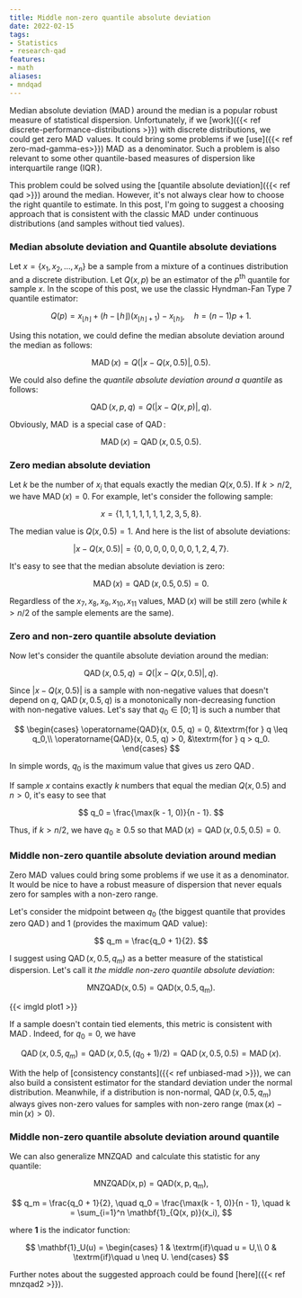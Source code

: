 ```yaml
---
title: Middle non-zero quantile absolute deviation
date: 2022-02-15
tags:
- Statistics
- research-qad
features:
- math
aliases:
- mndqad
---
```


Median absolute deviation ($\operatorname{MAD}$) around the median is a popular robust measure of statistical dispersion.
Unfortunately, if we [work]({{< ref discrete-performance-distributions >}}) with discrete distributions,
  we could get zero $\operatorname{MAD}$ values.
It could bring some problems if we [use]({{< ref zero-mad-gamma-es>}}) $\operatorname{MAD}$ as a denominator.
Such a problem is also relevant to some other quantile-based measures of dispersion
 like interquartile range ($\operatorname{IQR}$).

This problem could be solved using the [quantile absolute deviation]({{< ref qad >}}) around the median.
However, it's not always clear how to choose the right quantile to estimate.
In this post, I'm going to suggest a choosing approach that is consistent with the classic $\operatorname{MAD}$
  under continuous distributions (and samples without tied values).

<!--more-->

### Median absolute deviation and Quantile absolute deviations

Let $x = \{ x_1, x_2, \ldots, x_n \}$ be a sample from
  a mixture of a continues distribution and a discrete distribution.
Let $Q(x, p)$ be an estimator of the $p^\textrm{th}$ quantile for sample $x$.
In the scope of this post, we use the classic Hyndman-Fan Type 7 quantile estimator:

$$
Q(p) = x_{\lfloor h \rfloor}+(h-\lfloor h \rfloor)(x_{\lfloor h \rfloor+1})-x_{\lfloor h \rfloor},
\quad h = (n-1)p+1.
$$

Using this notation, we could define the median absolute deviation around the median as follows:

$$
\operatorname{MAD}(x) = Q(|x - Q(x, 0.5)|, 0.5).
$$

We could also define the *quantile absolute deviation around a quantile* as follows:

$$
\operatorname{QAD}(x, p, q) = Q(|x - Q(x, p)|, q).
$$

Obviously, $\operatorname{MAD}$ is a special case of $\operatorname{QAD}$:

$$
\operatorname{MAD}(x) = \operatorname{QAD}(x, 0.5, 0.5).
$$

### Zero median absolute deviation

Let $k$ be the number of $x_i$ that equals exactly the median $Q(x, 0.5)$.
If $k>n/2$, we have $\operatorname{MAD}(x) = 0$.
For example, let's consider the following sample:

$$
x = \{ 1, 1, 1, 1, 1, 1, 1, 2, 3, 5, 8 \}.
$$

The median value is $Q(x, 0.5) = 1$.
And here is the list of absolute deviations:

$$
|x-Q(x, 0.5)| = \{ 0, 0, 0, 0, 0, 0, 0, 1, 2, 4, 7 \}.
$$

It's easy to see that the median absolute deviation is zero:

$$
\operatorname{MAD}(x) = \operatorname{QAD}(x, 0.5, 0.5) = 0.
$$


Regardless of the $x_7, x_8, x_9, x_{10}, x_{11}$ values, $\operatorname{MAD}(x)$ will be still zero
  (while $k>n/2$ of the sample elements are the same).

### Zero and non-zero quantile absolute deviation

Now let's consider the quantile absolute deviation around the median:

$$
\operatorname{QAD}(x, 0.5, q) = Q(|x - Q(x, 0.5)|, q).
$$

Since $|x - Q(x, 0.5)|$ is a sample with non-negative values that doesn't depend on $q$,
  $\operatorname{QAD}(x, 0.5, q)$ is a monotonically non-decreasing function with non-negative values.
Let's say that $q_0 \in [0;1]$ is such a number that

$$
\begin{cases}
  \operatorname{QAD}(x, 0.5, q) = 0, &\textrm{for } q \leq q_0,\\
  \operatorname{QAD}(x, 0.5, q) > 0, &\textrm{for } q > q_0.
\end{cases}
$$

In simple words, $q_0$ is the maximum value that gives us zero $\operatorname{QAD}$.

If sample $x$ contains exactly $k$ numbers that equal the median $Q(x, 0.5)$ and $n > 0$,
  it's easy to see that

$$
q_0 = \frac{\max(k - 1, 0)}{n - 1}.
$$

Thus, if $k > n /2$, we have $q_0 \geq 0.5$ so that $\operatorname{MAD}(x) = \operatorname{QAD}(x, 0.5, 0.5) = 0$.

### Middle non-zero quantile absolute deviation around median

Zero $\operatorname{MAD}$ values could bring some problems if we use it as a denominator.
It would be nice to have a robust measure of dispersion that never equals zero for samples with a non-zero range.

Let's consider the midpoint between $q_0$ (the biggest quantile that provides zero $\operatorname{QAD}$)
  and $1$ (provides the maximum $\operatorname{QAD}$ value):

$$
q_m = \frac{q_0 + 1}{2}.
$$

I suggest using $\operatorname{QAD}(x, 0.5, q_m)$ as a better measure of the statistical dispersion.
Let's call it *the middle non-zero quantile absolute deviation*:

$$
\operatorname{MNZQAD(x, 0.5)} = \operatorname{QAD(x, 0.5, q_m)}.
$$

{{< imgld plot1 >}}

If a sample doesn't contain tied elements, this metric is consistent with $\operatorname{MAD}$.
Indeed, for $q_0=0$, we have

$$
\operatorname{QAD}(x, 0.5, q_m) =
\operatorname{QAD}(x, 0.5, (q_0+1)/2) =
\operatorname{QAD}(x, 0.5, 0.5) =
\operatorname{MAD}(x).
$$

With the help of [consistency constants]({{< ref unbiased-mad >}}), we can also build a consistent estimator
  for the standard deviation under the normal distribution.
Meanwhile, if a distribution is non-normal,
  $\operatorname{QAD}(x, 0.5, q_m)$ always gives non-zero values
  for samples with non-zero range ($\max(x)-\min(x) > 0$).

### Middle non-zero quantile absolute deviation around quantile

We can also generalize $\operatorname{MNZQAD}$ and calculate this statistic for any quantile:

$$
\operatorname{MNZQAD(x, p)} = \operatorname{QAD(x, p, q_m)},
$$

$$
q_m = \frac{q_0 + 1}{2}, \quad
q_0 = \frac{\max(k - 1, 0)}{n - 1}, \quad
k = \sum_{i=1}^n \mathbf{1}_{Q(x, p)}(x_i),
$$

where $\mathbf{1}$ is the indicator function:

$$
\mathbf{1}_U(u) = \begin{cases}
1 & \textrm{if}\quad  u = U,\\
0 & \textrm{if}\quad  u \neq U.
\end{cases}
$$

Further notes about the suggested approach could be found [here]({{< ref mnzqad2 >}}).